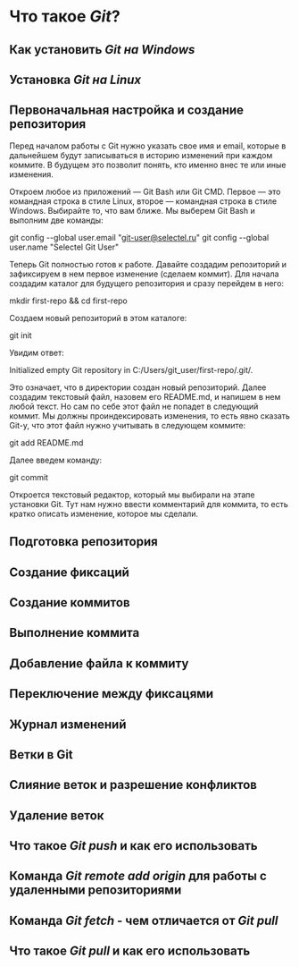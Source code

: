 # Что такое *Git*?

## Как установить *Git на Windows*

## Установка *Git на Linux*

## Первоначальная настройка и создание репозитория

Перед началом работы с Git нужно указать свое имя и email, которые в дальнейшем будут записываться в историю изменений при каждом коммите. В будущем это позволит понять, кто именно внес те или иные изменения.

Откроем любое из приложений — Git Bash или Git CMD. Первое — это командная строка в стиле Linux, второе — командная строка в стиле Windows. Выбирайте то, что вам ближе. Мы выберем Git Bash и выполним две команды:

git config --global user.email "git-user@selectel.ru"
git config --global user.name "Selectel Git User"

Теперь Git полностью готов к работе. Давайте создадим репозиторий и зафиксируем в нем первое изменение (сделаем коммит). Для начала создадим каталог для будущего репозитория и сразу перейдем в него:

mkdir first-repo && cd first-repo

Создаем новый репозиторий в этом каталоге:

git init

Увидим ответ:

Initialized empty Git repository in C:/Users/git_user/first-repo/.git/.

Это означает, что в директории создан новый репозиторий. Далее создадим текстовый файл, назовем его README.md, и напишем в нем любой текст. Но сам по себе этот файл не попадет в следующий коммит. Мы должны проиндексировать изменения, то есть явно сказать Git-у, что этот файл нужно учитывать в следующем коммите:

git add README.md

Далее введем команду:

 git commit

Откроется текстовый редактор, который мы выбирали на этапе установки Git. Тут нам нужно ввести комментарий для коммита, то есть кратко описать изменение, которое мы сделали.

## Подготовка репозитория

## Создание фиксаций

## Создание коммитов

## Выполнение коммита

## Добавление файла к коммиту

## Переключение между фиксацями

## Журнал изменений

## Ветки в Git

## Слияние веток и разрешение конфликтов

## Удаление веток

## Что такое *Git push* и как его использовать

## Команда *Git remote add origin* для работы с удаленными репозиториями

## Команда *Git fetch* - чем отличается от *Git pull*

## Что такое *Git pull* и как его использовать